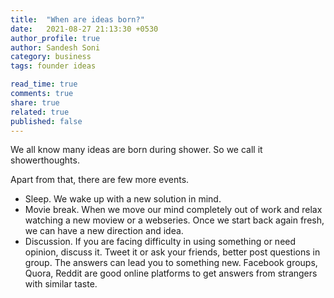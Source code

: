 ```yaml
---
title:  "When are ideas born?"
date:   2021-08-27 21:13:30 +0530
author_profile: true
author: Sandesh Soni
category: business
tags: founder ideas

read_time: true
comments: true
share: true
related: true
published: false
---
```


We all know many ideas are born during shower. So we call it showerthoughts.

Apart from that, there are few more events.
- Sleep. We wake up with a new solution in mind.
- Movie break. When we move our mind completely out of work and relax watching a new moview or a webseries. Once we start back again fresh, we can have a new direction and idea.
- Discussion. If you are facing difficulty in using something or need opinion, discuss it. Tweet it or ask your friends, better post questions in group. The answers can lead you to something new.
Facebook groups, Quora, Reddit are good online platforms to get answers from strangers with similar taste.



[jekyll-docs]: https://jekyllrb.com/docs/home
[jekyll-gh]:   https://github.com/jekyll/jekyll
[jekyll-talk]: https://talk.jekyllrb.com/
